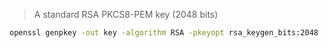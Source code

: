 > A standard RSA PKCS8-PEM key (2048 bits)

```sh
openssl genpkey -out key -algorithm RSA -pkeyopt rsa_keygen_bits:2048
```
